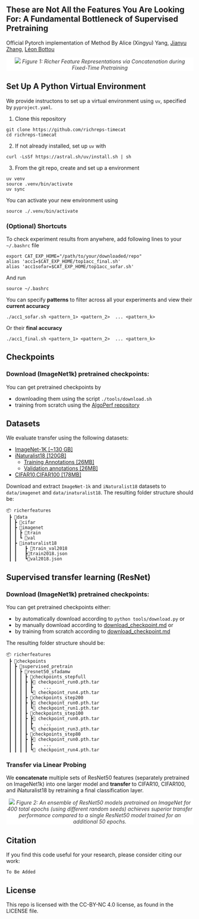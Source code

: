 ## These are Not All the Features You Are Looking For: A Fundamental Bottleneck of Supervised Pretraining

Official Pytorch implementation of Method
By Alice (Xingyu) Yang, [Jianyu Zhang](https://www.jianyuzhang.com/),  [Léon Bottou](https://leon.bottou.org/)


<p align="center" width="500" style="background-color: white; padding: 0px; color: #333333;">
  <image src=figures/time-cat-diagram-v2.png>
  <!-- .slide: data-background-color="white" -->
  <em>Figure 1: Richer Feature Representations via Concatenation during Fixed-Time Pretraining</em>
</p>


## Set Up A Python Virtual Environment
We provide instructons to set up a virtual environment using `uv`, specified by `pyproject.yaml`.

1. Clone this repository
```
git clone https://github.com/richreps-timecat
cd richreps-timecat
```
2. If not already installed, set up `uv` with
```
curl -LsSf https://astral.sh/uv/install.sh | sh
```
3. From the git repo, create and set up a environment
```
uv venv
source .venv/bin/activate
uv sync
```
You can activate your new environment using
```
source ./.venv/bin/activate
```

### (Optional) Shortcuts
To check experiment results from anywhere, add following lines to your `~/.bashrc` file 
```
export CAT_EXP_HOME="/path/to/your/downloaded/repo"
alias 'acc1=$CAT_EXP_HOME/top1acc_final.sh'
alias 'acc1sofar=$CAT_EXP_HOME/top1acc_sofar.sh'
```
And run
```
source ~/.bashrc
```

You can specify **patterns** to filter across all your experiments and view their  **current accuracy** 
```
./acc1_sofar.sh <pattern_1> <pattern_2>  ... <pattern_k>
```
Or their **final accuracy**  
```
./acc1_final.sh <pattern_1> <pattern_2>  ... <pattern_k>
```

## Checkpoints
### Download (ImageNet1k) pretrained checkpoints:
You can get pretrained checkpoints by
* downloading them using the script `./tools/download.sh` 
* training from scratch using the [AlgoPerf repository](https://github.com/mlcommons/algorithmic-efficiency/tree/main#citing-algoperf-benchmark)


## Datasets

We evaluate transfer using the following datasets: 
- [ImageNet-1K [~130 GB]](https://www.image-net.org/index.php) 
- [iNaturalist18 [120GB]](https://ml-inat-competition-datasets.s3.amazonaws.com/2018/train_val2018.tar.gz)
  - [Training Annotations [26MB]](https://ml-inat-competition-datasets.s3.amazonaws.com/2018/train2018.json.tar.gz)
  - [Validation annotations [26MB]](https://ml-inat-competition-datasets.s3.amazonaws.com/2018/val2018.json.tar.gz)
- [CIFAR10,CIFAR100 [178MB]](https://www.cs.toronto.edu/~kriz/cifar.html)


Download and extract `ImageNet-1k` and `iNaturalist18` datasets to `data/imagenet` and `data/inaturalist18`. The resulting folder structure should be:

```
📦 richerfeatures
 ┣ 📂data
 ┃ ┣ 📂cifar
 ┃ ┣ 📂imagenet
 ┃ ┃ ┣ 📂train
 ┃ ┃ ┗ 📂val
 ┃ ┣ 📂inaturalist18
 ┃ ┃   ┣ 📂train_val2018
 ┃ ┃   ┣📜train2018.json
 ┃ ┃   ┗📜val2018.json
```


## Supervised transfer learning (ResNet)


### Download (ImageNet1k) pretrained checkpoints:
You can get pretrained checkpoints either:
- by automatically download according to ```python tools/download.py``` or
- by manually download according to [download_checkpoint.md](download_checkpoint.md) or 
- by training from scratch according to [download_checkpoint.md](download_checkpoint.md)


The resulting folder structure should be: 
```
📦 richerfeatures
 ┣ 📂checkpoints
 ┃ ┣ 📂supervised_pretrain
 ┃ ┃ ┣ 📂resnet50_sfadamw
 ┃ ┃ ┃ ┣ 📂checkpoints_stepfull
 ┃ ┃ ┃ ┣ ┣📜 checkpoint_run0.pth.tar 
 ┃ ┃ ┃ ┃ ┣    ...            
 ┃ ┃ ┃ ┃ ┗📜 checkpoint_run4.pth.tar 
 ┃ ┃ ┃ ┣ 📂checkpoints_step200
 ┃ ┃ ┃ ┣ ┣📜 checkpoint_run0.pth.tar 
 ┃ ┃ ┃ ┃ ┗📜 checkpoint_run1.pth.tar 
 ┃ ┃ ┃ ┣ 📂checkpoints_step100
 ┃ ┃ ┃ ┣ ┣📜 checkpoint_run0.pth.tar 
 ┃ ┃ ┃ ┃ ┣    ...            
 ┃ ┃ ┃ ┃ ┗📜 checkpoint_run3.pth.tar 
 ┃ ┃ ┃ ┣ 📂checkpoints_step80
 ┃ ┃ ┃ ┣ ┣📜 checkpoint_run0.pth.tar 
 ┃ ┃ ┃ ┃ ┣    ...            
 ┃ ┃ ┃ ┃ ┗📜 checkpoint_run4.pth.tar 
```



### Transfer via Linear Probing

We **concatenate** multiple sets of ResNet50 features (separately pretrained on ImageNet1k) into one larger model and **transfer** to CIFAR10, CIFAR100, and iNaturalist18 by retraining a final classification layer.

<p align="center" width="500" style="background-color: white; padding: 0px; color: #333333;">
  <image src=figures/resnet-catn-results.png>
  <em>Figure 2: An ensemble of ResNet50 models pretrained on ImageNet for 400 total epochs (using different random seeds) achieves superior transfer performance compared to a single ResNet50 model trained for an additional 50 epochs. </em>
</p>


## Citation
If you find this code useful for your research, please consider citing our work:
```
To Be Added
```

## License
This repo is licensed with the CC-BY-NC 4.0 license, as found in the LICENSE file.